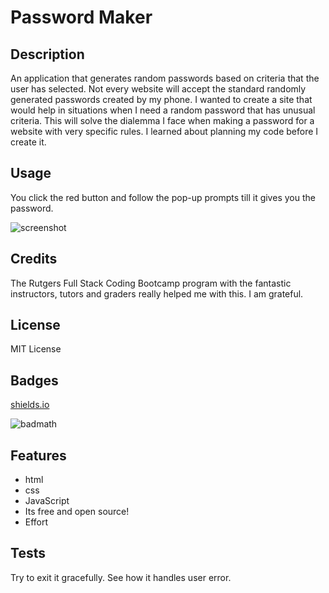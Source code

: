 # Password Maker

## Description

An application that generates random passwords based on criteria that the user has selected. Not every website will accept the standard randomly generated passwords created by my phone.  I wanted to create a site that would help in situations when I need a random password that has unusual criteria.  This will solve the dialemma I face when making a password for a website with very specific rules.  I learned about planning my code before I create it.

## Usage 

You click the red button and follow the pop-up prompts till it gives you the password.

![screenshot](assets/images.screenshot.png)

## Credits

The Rutgers Full Stack Coding Bootcamp program with the fantastic instructors, tutors and graders really helped me with this. I am grateful.

## License

MIT License

## Badges

[shields.io](https://shields.io/)

![badmath](https://img.shields.io/github/languages/top/nielsenjared/badmath)

## Features

- html
- css
- JavaScript
- Its free and open source!
- Effort

## Tests

Try to exit it gracefully.  See how it handles user error.

